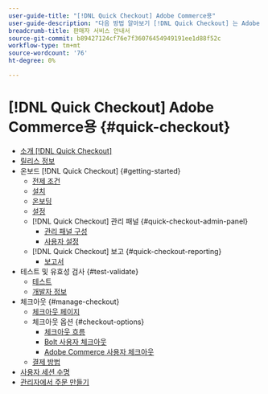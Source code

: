 ```yaml
---
user-guide-title: "[!DNL Quick Checkout] Adobe Commerce용"
user-guide-description: "다음 방법 알아보기 [!DNL Quick Checkout] 는 Adobe Commerce 인스턴스와 확장을 성공적으로 온보딩하고 설정하는 방법에 도움이 될 수 있습니다."
breadcrumb-title: 판매자 서비스 안내서
source-git-commit: b89427124cf76e7f36076454949191ee1d88f52c
workflow-type: tm+mt
source-wordcount: '76'
ht-degree: 0%

---
```



# [!DNL Quick Checkout] Adobe Commerce용 {#quick-checkout}

- [소개 [!DNL Quick Checkout]](overview.md)
- [릴리스 정보](release-notes.md)
- 온보드 [!DNL Quick Checkout] {#getting-started}
   - [전제 조건](prerequisites.md)
   - [설치](install.md)
   - [온보딩](onboarding.md)
   - [설정](settings-quick-checkout.md)
   - [!DNL Quick Checkout] 관리 패널 {#quick-checkout-admin-panel}
      - [관리 패널 구성](admin-panel.md)
      - [사용자 설정](user-roles-setup.md)
   - [!DNL Quick Checkout] 보고 {#quick-checkout-reporting}
      - [보고서](reports.md)
- 테스트 및 유효성 검사 {#test-validate}
   - [테스트](testing.md)
   - [개발자 정보](developer.md)
- 체크아웃 {#manage-checkout}
   - [체크아웃 페이지](checkout-page.md)
   - 체크아웃 옵션 {#checkout-options}
      - [체크아웃 흐름](checkout-flow.md)
      - [Bolt 사용자 체크아웃](checkout-bolt.md)
      - [Adobe Commerce 사용자 체크아웃](checkout-adobe-commerce.md)
   - [결제 방법](payment-methods.md)
- [사용자 세션 수명](user-session-lifetime.md)
- [관리자에서 주문 만들기](create-order-admin.md)
